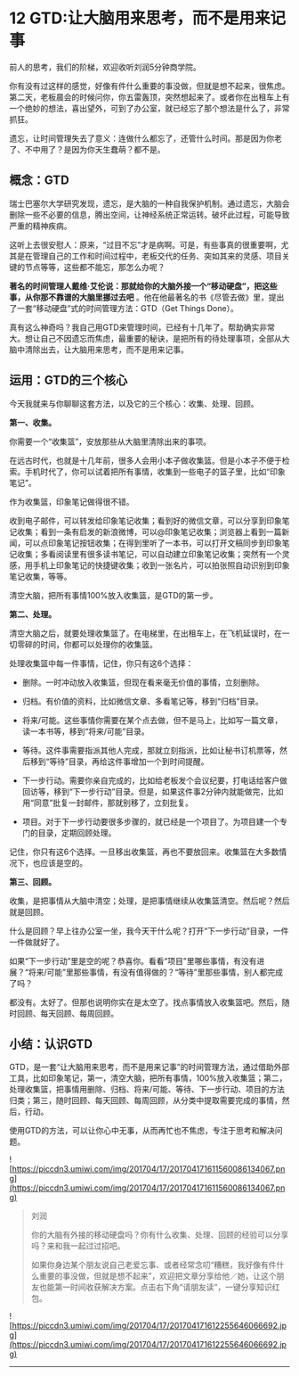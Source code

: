 # 12 GTD:让大脑用来思考，而不是用来记事

前人的思考，我们的阶梯，欢迎收听刘润5分钟商学院。

你有没有过这样的感觉，好像有件什么重要的事没做，但就是想不起来，很焦虑。第二天，老板晨会的时候问你，你五雷轰顶，突然想起来了。或者你在出租车上有一个绝妙的想法，喜出望外，可到了办公室，就已经忘了那个想法是什么了，非常抓狂。

遗忘，让时间管理失去了意义：连做什么都忘了，还管什么时间。那是因为你老了、不中用了？是因为你天生蠢萌？都不是。

## 概念：GTD

瑞士巴塞尔大学研究发现，遗忘，是大脑的一种自我保护机制。通过遗忘，大脑会删除一些不必要的信息，腾出空间，让神经系统正常运转。破坏此过程，可能导致严重的精神疾病。

这听上去很安慰人：原来，“过目不忘”才是病啊。可是，有些事真的很重要啊，尤其是在管理自己的工作和时间过程中，老板交代的任务、突如其来的灵感、项目关键的节点等等，这些都不能忘，那怎么办呢？

 **著名的时间管理人戴维·艾伦说：那就给你的大脑外接一个“移动硬盘”，把这些事，从你那不靠谱的大脑里挪过去吧** 。他在他最著名的书《尽管去做》里，提出了一套“移动硬盘”式的时间管理方法：GTD（Get Things Done）。

真有这么神奇吗？我自己用GTD来管理时间，已经有十几年了。帮助确实非常大。想让自己不因遗忘而焦虑，最重要的秘诀，是把所有的待处理事项，全部从大脑中清除出去，让大脑用来思考，而不是用来记事。

## 运用：GTD的三个核心

今天我就来与你聊聊这套方法，以及它的三个核心：收集、处理、回顾。

 **第一、收集。**

你需要一个“收集篮”，安放那些从大脑里清除出来的事项。

在远古时代，也就是十几年前，很多人会用小本子做收集篮。但是小本子不便于检索。手机时代了，你可以试着把所有事情，收集到一些电子的篮子里，比如“印象笔记”。

作为收集篮，印象笔记做得很不错。

收到电子邮件，可以转发给印象笔记收集；看到好的微信文章，可以分享到印象笔记收集；看到一条有启发的新浪微博，可以@印象笔记收集；浏览器上看到一篇新闻，可以点印象笔记按钮收集；在得到里听了一本书，可以打开文稿同步到印象笔记收集；多看阅读里有很多读书笔记，可以自动建立印象笔记收集；突然有一个灵感，用手机上印象笔记的快捷键收集；收到一张名片，可以拍张照自动识别到印象笔记收集，等等。

清空大脑，把所有事情100%放入收集篮，是GTD的第一步。

 **第二、处理。**

清空大脑之后，就要处理收集篮了。在电梯里，在出租车上，在飞机延误时，在一切零碎的时间，你都可以处理你的收集篮。

处理收集篮中每一件事情，记住，你只有这6个选择：

* 删除。一时冲动放入收集篮，但现在看来毫无价值的事情，立刻删除。

* 归档。有价值的资料，比如微信文章、多看笔记等，移到“归档”目录。

* 将来/可能。这些事情你需要在某个点去做，但不是马上，比如写一篇文章，读一本书等，移到“将来/可能”目录。

* 等待。这件事需要指派其他人完成，那就立刻指派，比如让秘书订机票等，然后移到“等待”目录，再给这件事增加一个到时间提醒。

* 下一步行动。需要你亲自完成的，比如给老板发个会议纪要，打电话给客户做回访等，移到“下一步行动”目录。但是，如果这件事2分钟内就能做完，比如用“同意”批复一封邮件，那就别移了，立刻批复。

* 项目。对于下一步行动要很多步骤的，就已经是一个项目了。为项目建一个专门的目录，定期回顾处理。

记住，你只有这6个选择。一旦移出收集篮，再也不要放回来。收集篮在大多数情况下，也应该是空的。

 **第三、回顾。**

收集，是把事情从大脑中清空；处理，是把事情继续从收集篮清空。然后呢？然后就是回顾。

什么是回顾？早上往办公室一坐，我今天干什么呢？打开“下一步行动”目录，一件一件做就好了。

如果“下一步行动”里是空的呢？恭喜你。看看“项目”里哪些事情，有没有进展？“将来/可能”里那些事情，有没有值得做的？“等待”里那些事情，别人都完成了吗？

都没有。太好了。但那也说明你实在是太空了。找点事情放入收集篮吧。然后，随时回顾、每天回顾、每周回顾。

## 小结：认识GTD

GTD，是一套“让大脑用来思考，而不是用来记事”的时间管理方法，通过借助外部工具，比如印象笔记，第一，清空大脑，把所有事情，100%放入收集篮；第二，处理收集篮，把事情用删除、归档、将来/可能、等待、下一步行动、项目的方法归类；第三，随时回顾、每天回顾、每周回顾，从分类中提取需要完成的事情，然后，行动。

使用GTD的方法，可以让你心中无事，从而再忙也不焦虑，专注于思考和解决问题。

![https://piccdn3.umiwi.com/img/201704/17/201704171611560086134067.png](https://piccdn3.umiwi.com/img/201704/17/201704171611560086134067.png)

> 刘润
> 
> 你的大脑有外接的移动硬盘吗？你有什么收集、处理、回顾的经验可以分享吗？来和我一起过过招吧。
> 
> 如果你身边某个朋友说自己老爱忘事、或者经常念叨“糟糕，我好像有件什么重要的事没做，但就是想不起来”，欢迎把文章分享给他／她，让这个朋友也能第一时间收获解决方案。点击右下角“请朋友读”，一键分享知识红包。  

![https://piccdn3.umiwi.com/img/201704/17/201704171612255646066692.jpg](https://piccdn3.umiwi.com/img/201704/17/201704171612255646066692.jpg)

---
